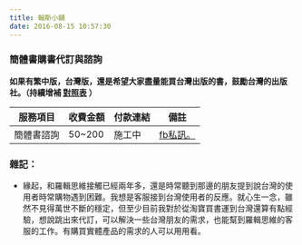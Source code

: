 ```yaml
---
title: 翰斯小舖
date: 2016-08-15 10:57:30
---
```


### 簡體書購書代訂與諮詢

**如果有繁中版，台灣版，還是希望大家盡量能買台灣出版的書，鼓勵台灣的出版社。（持續增補 [對照表](/shop/ljswbooks) ）**

服務項目 | 收費金額 | 付款連結 | 備註
---- | ---- | ---- | ----
簡體書諮詢 | 50~200 | 施工中 | [fb私訊。](https://www.facebook.com/MenWhyHans/)


### 雜記：
- 緣起，和羅輯思維接觸已經兩年多，還是時常聽到那邊的朋友提到說台灣的使用者時常購物遇到困難。我想是客服接到台灣使用者的反應。就心生一念，雖然不見得萬世不斷的穩定，但至少目前我對於從淘寶買書運到台灣還算有點經驗，想說跳出來代訂，可以解決一些台灣朋友的需求，也能幫到羅輯思維的客服的工作。有購買實體產品的需求的人可以用用看。

